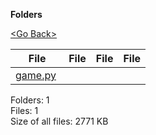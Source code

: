 **Folders**

[&lt;Go Back&gt;](../right.html)

<table><thead><tr class="header"><th><strong>File</strong></th><th><strong>File</strong></th><th><strong>File</strong></th><th><strong>File</strong></th></tr></thead><tbody><tr class="odd"><td><a href="game.py">game.py</a> </td><td></td><td></td><td></td></tr></tbody></table>

Folders: 1  
Files: 1  
Size of all files: 2771 KB
